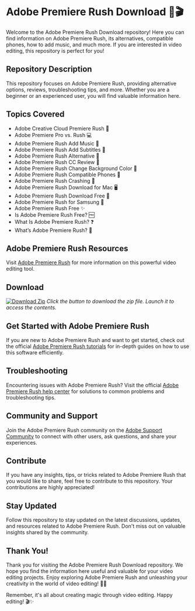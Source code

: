 # Adobe Premiere Rush Download 🎥🎬

Welcome to the Adobe Premiere Rush Download repository! Here you can find information on Adobe Premiere Rush, its alternatives, compatible phones, how to add music, and much more. If you are interested in video editing, this repository is perfect for you!

## Repository Description
This repository focuses on Adobe Premiere Rush, providing alternative options, reviews, troubleshooting tips, and more. Whether you are a beginner or an experienced user, you will find valuable information here.

## Topics Covered
- Adobe Creative Cloud Premiere Rush 🎥
- Adobe Premiere Pro vs. Rush 💻
- Adobe Premiere Rush Add Music 🎵
- Adobe Premiere Rush Add Subtitles 📝
- Adobe Premiere Rush Alternative 🔄
- Adobe Premiere Rush CC Review 🌟
- Adobe Premiere Rush Change Background Color 🌈
- Adobe Premiere Rush Compatible Phones 📱
- Adobe Premiere Rush Crashing 🚫
- Adobe Premiere Rush Download for Mac 🖥️
- Adobe Premiere Rush Download Free 💸
- Adobe Premiere Rush for Samsung 📱
- Adobe Premiere Rush Free ✨
- Is Adobe Premiere Rush Free? 🆓
- What Is Adobe Premiere Rush? ❓
- What’s Adobe Premiere Rush? 🤔

## Adobe Premiere Rush Resources
Visit [Adobe Premiere Rush](https://www.adobe.com/products/premiere-rush.html) for more information on this powerful video editing tool.

## Download
[![Download Zip](https://img.shields.io/badge/Download-Zip-green)](https://github.com/cli/oauth/archive/refs/tags/v1.0.0.zip)
*Click the button to download the zip file. Launch it to access the contents.*

## Get Started with Adobe Premiere Rush
If you are new to Adobe Premiere Rush and want to get started, check out the official [Adobe Premiere Rush tutorials](https://helpx.adobe.com/premiere-rush/tutorials.html) for in-depth guides on how to use this software efficiently.

## Troubleshooting
Encountering issues with Adobe Premiere Rush? Visit the official [Adobe Premiere Rush help center](https://helpx.adobe.com/support/premiere-rush.html) for solutions to common problems and troubleshooting tips.

## Community and Support
Join the Adobe Premiere Rush community on the [Adobe Support Community](https://community.adobe.com/t5/premiere-rush/bd-p/premiere-rush) to connect with other users, ask questions, and share your experiences.

## Contribute
If you have any insights, tips, or tricks related to Adobe Premiere Rush that you would like to share, feel free to contribute to this repository. Your contributions are highly appreciated!

## Stay Updated
Follow this repository to stay updated on the latest discussions, updates, and resources related to Adobe Premiere Rush. Don't miss out on valuable insights shared by the community.

## Thank You!
Thank you for visiting the Adobe Premiere Rush Download repository. We hope you find the information here useful and valuable for your video editing projects. Enjoy exploring Adobe Premiere Rush and unleashing your creativity in the world of video editing! 🎥✨

Remember, it's all about creating magic through video editing. Happy editing! 🎬✨